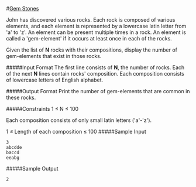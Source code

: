 #[Gem Stones](https://www.hackerrank.com/challenges/gem-stones)

John has discovered various rocks. Each rock is composed of various elements, and each element is represented by a lowercase latin letter from 'a' to 'z'. An element can be present multiple times in a rock. An element is called a 'gem-element' if it occurs at least once in each of the rocks.

Given the  list of **N**  rocks with their compositions, display the number of gem-elements that exist in those rocks.

#####Input Format
The first line consists of **N**, the number of rocks.
Each of the next **N** lines contain rocks' composition. Each composition consists of lowercase letters of English alphabet.

#####Output Format
Print the number of gem-elements that are common in these rocks.

#####Constraints
1 ≤ N ≤ 100

Each composition consists of only small latin letters ('a'-'z').

1 ≤ Length of each composition ≤ 100 
#####Sample Input
```shell
3
abcdde
baccd
eeabg
```
#####Sample Output
```shell
2
```
